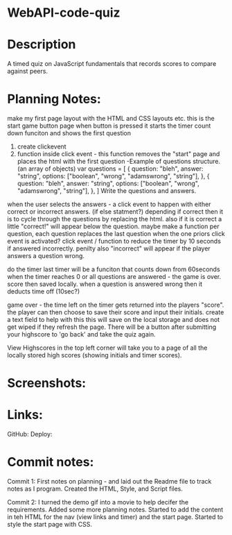 # WebAPI-code-quiz

# Description

A timed quiz on JavaScript fundamentals that records scores to compare against peers.

# Planning Notes:

make my first page layout with the HTML and CSS layouts etc.
this is the start game button page
when button is pressed it starts the timer count down funciton and shows the first question

1.  create clickevent
2.  function inside click event - this function removes the "start" page and places the html with the first question
    -Example of questions structure. (an array of objects)
    var questions = [
    {
    question: "bleh",
    answer: "string",
    options: ["boolean", "wrong", "adamswrong", "string"],
    },
    {
    question: "bleh",
    answer: "string",
    options: ["boolean", "wrong", "adamswrong", "string"],
    },
    ]
    Write the questions and answers.

when the user selects the answers - a click event to happen with either correct or incorrect answers. (if else statment?)
depending if correct then it is to cycle through the questions by replacing the html.
also if it is correct a little "correct!" will appear below the question.
maybe make a function per question, each question replaces the last question when the one priors click event is activated?
click event / function to reduce the timer by 10 seconds if answered incorrectly. penilty
also "incorrect" will appear if the player answers a question wrong.

do the timer last
timer will be a funciton that counts down from 60seconds
when the timer reaches 0 or all questions are answered - the game is over. score then saved locally.
when a question is answered wrong then it deducts time off (10sec?)

game over - the time left on the timer gets returned into the players "score".
the player can then choose to save their score and input their initials.
create a text field to help with this
this will save on the local storage and does not get wiped if they refresh the page.
There will be a button after submitting your highscore to 'go back' and take the quiz again.

View Highscores in the top left corner will take you to a page of all the locally stored high scores (showing initials and timer scores).

# Screenshots:

# Links:

GitHub:
Deploy:

# Commit notes:

Commit 1: First notes on planning - and laid out the Readme file to track notes as I program. Created the HTML, Style, and Script files.

Commit 2: I turned the demo gif into a movie to help decifer the requirements. Added some more planning notes. Started to add the content in teh HTML for the nav (view links and timer) and the start page. Started to style the start page with CSS.
